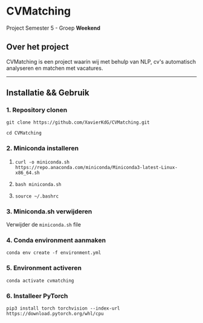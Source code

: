 # CVMatching
Project Semester 5 - Groep **Weekend**

## Over het project
CVMatching is een project waarin wij met behulp van NLP, cv's automatisch analyseren en matchen met vacatures.

---

## Installatie && Gebruik

### 1. Repository clonen
`git clone https://github.com/XavierKdG/CVMatching.git`

`cd CVMatching`

### 2. Miniconda installeren
1. `curl -o miniconda.sh https://repo.anaconda.com/miniconda/Miniconda3-latest-Linux-x86_64.sh`

2. `bash miniconda.sh`

3. `source ~/.bashrc`

### 3. Miniconda.sh verwijderen
Verwijder de `miniconda.sh` file

### 4. Conda environment aanmaken
`conda env create -f environment.yml`

### 5. Environment activeren

`conda activate cvmatching`

### 6. Installeer PyTorch

`pip3 install torch torchvision --index-url https://download.pytorch.org/whl/cpu`

